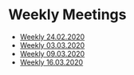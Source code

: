# Weekly Meetings
* [Weekly 24.02.2020](meeting-minutes.md#Weekly-24-02-2020)
* [Weekly 03.03.2020](meeting-minutes.md#Weekly-03.03.2020)
* [Weekly 09.03.2020](meeting-minutes.md#Weekly-09.03.2020)
* [Weekly 16.03.2020](meeting-minutes.md#Weekly-16.03.2020)
